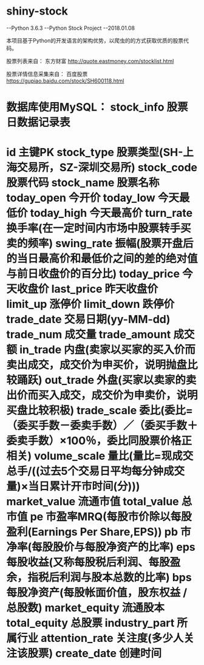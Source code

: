 # shiny-stock

--Python 3.6.3
--Python Stock Project
--2018.01.08

本项目基于Python的开发语言的架构优势，以爬虫的的方式获取优质的股票代码。

股票列表来自：
东方财富        http://quote.eastmoney.com/stocklist.html

股票详情信息采集来自：
百度股票        https://gupiao.baidu.com/stock/SH600118.html

数据库使用MySQL：
stock_info      股票日数据记录表
=======================================================================
id              主键PK
stock_type      股票类型(SH-上海交易所，SZ-深圳交易所)
stock_code      股票代码
stock_name      股票名称
today_open      今开价
today_low       今天最低价
today_high      今天最高价
turn_rate       换手率(在一定时间内市场中股票转手买卖的频率)
swing_rate      振幅(股票开盘后的当日最高价和最低价之间的差的绝对值与前日收盘价的百分比)
today_price     今天收盘价
last_price      昨天收盘价
limit_up        涨停价
limit_down      跌停价
trade_date      交易日期(yy-MM-dd)   
trade_num       成交量
trade_amount    成交额
in_trade        内盘(卖家以买家的买入价而卖出成交，成交价为申买价，说明抛盘比较踊跃)
out_trade       外盘(买家以卖家的卖出价而买入成交，成交价为申卖价，说明买盘比较积极)
trade_scale     委比(委比=（委买手数－委卖手数）／（委买手数＋委卖手数）×100％，委比同股票价格正相关)
volume_scale    量比(量比=现成交总手/((过去5个交易日平均每分钟成交量)×当日累计开市时间(分)))
market_value    流通市值
total_value     总市值
pe              市盈率MRQ(每股市价除以每股盈利(Earnings Per Share,EPS))
pb              市净率(每股股价与每股净资产的比率)
eps             每股收益(又称每股税后利润、每股盈余，指税后利润与股本总数的比率)
bps             每股净资产(每股帐面价值，股东权益 / 总股数)
market_equity   流通股本
total_equity    总股票
industry_part   所属行业
attention_rate  关注度(多少人关注该股票)
create_date     创建时间
=======================================================================


